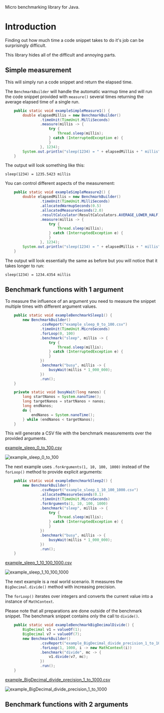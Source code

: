 Micro benchmarking library for Java.

# Introduction

Finding out how much time a code snippet takes to do it's job can be surprisingly difficult.

This library hides all of the difficult and annoying parts.

## Simple measurement

This will simply run a code snippet and return the elapsed time. 

The `BenchmarkBuilder` will handle the automatic warmup time and
will run the code snippet provided with `measure()` several times
returning the average elapsed time of a single run.

```java
    public static void exampleSimpleMeasure1() {
        double elapsedMillis = new BenchmarkBuilder()
                .timeUnit(TimeUnit.MilliSeconds)
                .measure(millis -> {
                    try {
                        Thread.sleep(millis);
                    } catch (InterruptedException e) {
                    }
                }, 1234);
        System.out.println("sleep(1234) = " + elapsedMillis + " millis");
    }
```

The output will look something like this:
```
sleep(1234) = 1235.5423 millis
```

You can control different aspects of the measurement:

```java
    public static void exampleSimpleMeasure2() {
        double elapsedMillis = new BenchmarkBuilder()
                .timeUnit(TimeUnit.MilliSeconds)
                .allocatedWarmupSeconds(0.5)
                .allocatedMeasureSeconds(2.0)
                .resultCalculator(ResultCalculators.AVERAGE_LOWER_HALF)
                .measure(millis -> {
                    try {
                        Thread.sleep(millis);
                    } catch (InterruptedException e) {
                    }
                }, 1234);
        System.out.println("sleep(1234) = " + elapsedMillis + " millis");
    }
```

The output will look essentially the same as before but
you will notice that it takes longer to run:
```
sleep(1234) = 1234.4354 millis
```

## Benchmark functions with 1 argument

To measure the influence of an argument you need to measure the snippet
multiple times with different argument values.

```java
    public static void exampleBenchmarkSleep1() {
        new BenchmarkBuilder()
                .csvReport("example_sleep_0_to_100.csv")
                .timeUnit(TimeUnit.MicroSeconds)
                .forLoop(0, 100)
                .benchmark("sleep", millis -> {
                    try {
                        Thread.sleep(millis);
                    } catch (InterruptedException e) {
                    }
                })
                .benchmark("busy", millis -> {
                    busyWait(millis * 1_000_000);
                })
                .run();
    }

    private static void busyWait(long nanos) {
        long startNanos = System.nanoTime();
        long targetNanos = startNanos + nanos;
        long endNanos;
        do {
            endNanos = System.nanoTime();
        } while (endNanos < targetNanos);
    }
```

This will generate a CSV file with the benchmark measurements
over the provided arguments.

[example_sleep_0_to_100.csv](test/docu/example_sleep_0_to_100.csv)

![example_sleep_0_to_100](test/docu/example_sleep_0_to_100.png)

The next example uses `.forArguments(1, 10, 100, 1000)`
instead of the `forLoop()` method to provide explicit arguments:

```java
    public static void exampleBenchmarkSleep2() {
        new BenchmarkBuilder()
                .csvReport("example_sleep_1_10_100_1000.csv")
                .allocatedMeasureSeconds(0.1)
                .timeUnit(TimeUnit.MicroSeconds)
                .forArguments(1, 10, 100, 1000)
                .benchmark("sleep", millis -> {
                    try {
                        Thread.sleep(millis);
                    } catch (InterruptedException e) {
                    }
                })
                .benchmark("busy", millis -> {
                    busyWait(millis * 1_000_000);
                })
                .run();
    }
```

[example_sleep_1_10_100_1000.csv](test/docu/example_sleep_1_10_100_1000.csv)

![example_sleep_1_10_100_1000](test/docu/example_sleep_1_10_100_1000.png)


The next example is a real world scenario.
It measures the `BigDecimal.divide()` method with increasing precision.

The `forLoop()` iterates over integers and converts
the current value into a instance of `MathContext`.

Please note that all preparations are done outside of the benchmark snippet.
The benchmark snippet contains only the call to `divide()`.
 
```java
    public static void exampleBenchmarkBigDecimalDivide() {
        BigDecimal v1 = valueOf(1);
        BigDecimal v7 = valueOf(7);
        new BenchmarkBuilder()
                .csvReport("example_BigDecimal_divide_precision_1_to_1000.csv")
                .forLoop(1, 1000, i -> new MathContext(i))
                .benchmark("divide", mc -> {
                    v1.divide(v7, mc);
                })
                .run();
    }
```

[example_BigDecimal_divide_precision_1_to_1000.csv](test/docu/example_BigDecimal_divide_precision_1_to_1000.csv)

![example_BigDecimal_divide_precision_1_to_1000](test/docu/example_BigDecimal_divide_precision_1_to_1000.png)


## Benchmark functions with 2 arguments

